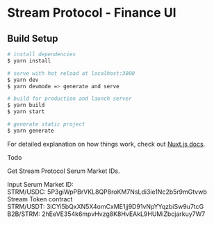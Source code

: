 # Stream Protocol - Finance UI

## Build Setup

```bash
# install dependencies
$ yarn install

# serve with hot reload at localhost:3000
$ yarn dev
$ yarn devmode => generate and serve

# build for production and launch server
$ yarn build
$ yarn start

# generate static project
$ yarn generate
```

For detailed explanation on how things work, check out [Nuxt.js docs](https://nuxtjs.org).

Todo

Get Stream Protocol Serum Market IDs.

 <div>Input Serum Market ID:</div>
            <div>STRM/USDC: 5P3giWpPBrVKL8QP8roKM7NsLdi3ie1Nc2b5r9mGtvwb</div> Stream Token contract
            <div>STRM/USDT: 3iCYi5bQxXN5X4omCxME1jj9D91vNpYYqzbiSw9u7tcG</div> 
            <div>B2B/STRM: 2hEeVE354k6mpvHvzg8K8HvEAkL9HUMiZbcjarkuy7W7</div> 
